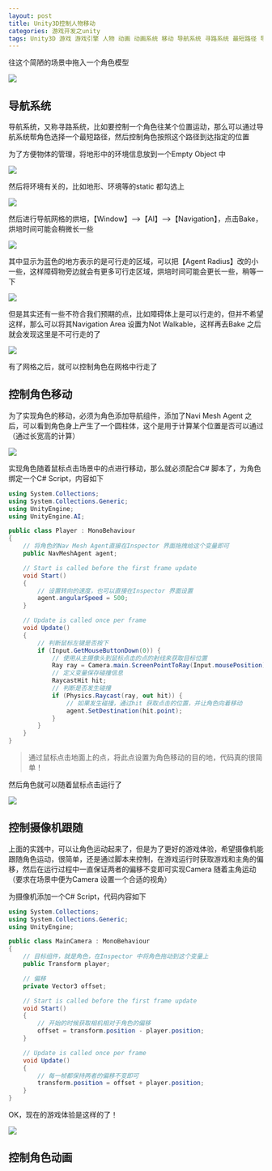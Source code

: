 ```yaml
---
layout: post
title: Unity3D控制人物移动
categories: 游戏开发之unity
tags: Unity3D 游戏 游戏引擎 人物 动画 动画系统 移动 导航系统 寻路系统 最短路径 导航网格 
---
```


往这个简陋的场景中拖入一个角色模型

![](../media/image/2019-06-01/05-01.gif)

## 导航系统

导航系统，又称寻路系统，比如要控制一个角色往某个位置运动，那么可以通过导航系统帮角色选择一个最短路径，然后控制角色按照这个路径到达指定的位置

为了方便物体的管理，将地形中的环境信息放到一个Empty Object 中

![](../media/image/2019-06-01/05-02.gif)

然后将环境有关的，比如地形、环境等的static 都勾选上

![](../media/image/2019-06-01/05-03.gif)

然后进行导航网格的烘培，【Window】-->【AI】-->【Navigation】，点击Bake，烘培时间可能会稍微长一些

![](../media/image/2019-06-01/05-04.gif)

其中显示为蓝色的地方表示的是可行走的区域，可以把【Agent Radius】改的小一些，这样障碍物旁边就会有更多可行走区域，烘培时间可能会更长一些，稍等一下

![](../media/image/2019-06-01/05-05.gif)

但是其实还有一些不符合我们预期的点，比如障碍体上是可以行走的，但并不希望这样，那么可以将其Navigation Area 设置为Not Walkable，这样再去Bake 之后就会发现这里是不可行走的了

![](../media/image/2019-06-01/05-06.gif)

有了网格之后，就可以控制角色在网格中行走了

## 控制角色移动

为了实现角色的移动，必须为角色添加导航组件，添加了Navi Mesh Agent 之后，可以看到角色身上产生了一个圆柱体，这个是用于计算某个位置是否可以通过（通过长宽高的计算）

![](../media/image/2019-06-01/05-07.gif)

实现角色随着鼠标点击场景中的点进行移动，那么就必须配合C# 脚本了，为角色绑定一个C# Script，内容如下

```c#
using System.Collections;
using System.Collections.Generic;
using UnityEngine;
using UnityEngine.AI;

public class Player : MonoBehaviour
{
    // 将角色的Nav Mesh Agent直接在Inspector 界面拖拽给这个变量即可
    public NavMeshAgent agent;

    // Start is called before the first frame update
    void Start()
    {
        // 设置转向的速度，也可以直接在Inspector 界面设置
        agent.angularSpeed = 500;
    }

    // Update is called once per frame
    void Update()
    {
        // 判断鼠标左键是否按下
        if (Input.GetMouseButtonDown(0)) {
            // 使用从主摄像头到鼠标点击的点的射线来获取目标位置
            Ray ray = Camera.main.ScreenPointToRay(Input.mousePosition);
            // 定义变量保存碰撞信息
            RaycastHit hit;
            // 判断是否发生碰撞
            if (Physics.Raycast(ray, out hit)) {
                // 如果发生碰撞，通过hit 获取点击的位置，并让角色向着移动
                agent.SetDestination(hit.point);
            }
        }
    }
}
```

>通过鼠标点击地面上的点，将此点设置为角色移动的目的地，代码真的很简单！

然后角色就可以随着鼠标点击运行了

![](../media/image/2019-06-01/05-08.gif)

## 控制摄像机跟随

上面的实践中，可以让角色运动起来了，但是为了更好的游戏体验，希望摄像机能跟随角色运动，很简单，还是通过脚本来控制，在游戏运行时获取游戏和主角的偏移，然后在运行过程中一直保证两者的偏移不变即可实现Camera 随着主角运动（要求在场景中便为Camera 设置一个合适的视角）

为摄像机添加一个C# Script，代码内容如下

```c#
using System.Collections;
using System.Collections.Generic;
using UnityEngine;

public class MainCamera : MonoBehaviour
{
    // 目标组件，就是角色，在Inspector 中将角色拖动到这个变量上
    public Transform player;

    // 偏移
    private Vector3 offset;

    // Start is called before the first frame update
    void Start()
    {
        // 开始的时候获取相机相对于角色的偏移
        offset = transform.position - player.position;
    }

    // Update is called once per frame
    void Update()
    {
        // 每一帧都保持两者的偏移不变即可
        transform.position = offset + player.position;
    }
}
```

OK，现在的游戏体验是这样的了！

![](../media/image/2019-06-01/05-09.gif)

## 控制角色动画

